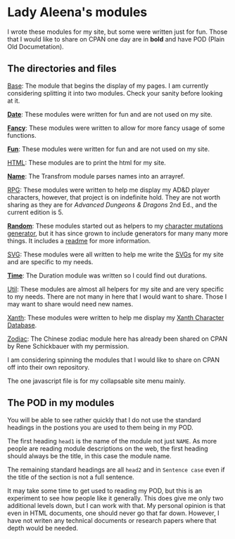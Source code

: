 # Lady Aleena's modules

I wrote these modules for my site, but some were written just for fun. Those that I would like to share on CPAN one day are in **bold** and have POD (Plain Old Documetation).

## The directories and files

[Base](Base): The module that begins the display of my pages. I am currently considering splitting it into two modules. Check your sanity before looking at it.

**[Date](Date)**: These modules were written for fun and are not used on my site.

**[Fancy](Fancy)**: These modules were written to allow for more fancy usage of some functions.

**[Fun](Fun)**: These modules were written for fun and are not used on my site.

[HTML](HTML): These modules are to print the html for my site.

**[Name](Name)**: The Transfrom module parses names into an arrayref.

[RPG](RPG): These modules were written to help me display my AD&D player characters, however, that project is on indefinite hold. They are not worth sharing as they are for *Advanced Dungeons & Dragons* 2nd Ed., and the current edition is 5.

**[Random](Random)**: These modules started out as helpers to my [character mutations generator](RPG/CharacterMutation.pm), but it has since grown to include generators for many many more things. It includes a [readme](Random/readme.md) for more information.

[SVG](SVG): These modules were all written to help me write the [SVGs](../images) for my site and are specific to my needs.

**[Time](Time)**: The Duration module was written so I could find out durations.

[Util](Util): These modules are almost all helpers for my site and are very specific to my needs. There are not many in here that I would want to share. Those I may want to share would need new names.

[Xanth](Xanth): These modules were written to help me display my [Xanth Character Database](../../../Fandom/Xanth/Characters.pl).

[Zodiac](Zodiac): The Chinese zodiac module here has already been shared on CPAN by Rene Schickbauer with my permission.

I am considering spinning the modules that I would like to share on CPAN off into their own repository.

The one javascript file is for my collapsable site menu mainly.

## The POD in my modules

You will be able to see rather quickly that I do not use the standard headings in the postions you are used to them being in my POD.

The first heading `head1` is the name of the module not just `NAME`. As more people are reading module descriptions on the web, the first heading should always be the title, in this case the module name.

The remaining standard headings are all `head2` and in `Sentence case` even if the title of the section is not a full sentence.

It may take some time to get used to reading my POD, but this is an experiment to see how people like it generally. This does give me only two additional levels down, but I can work with that. My personal opinion is that even in HTML documents, one should never go that far down. However, I have not writen any technical documents or research papers where that depth would be needed.